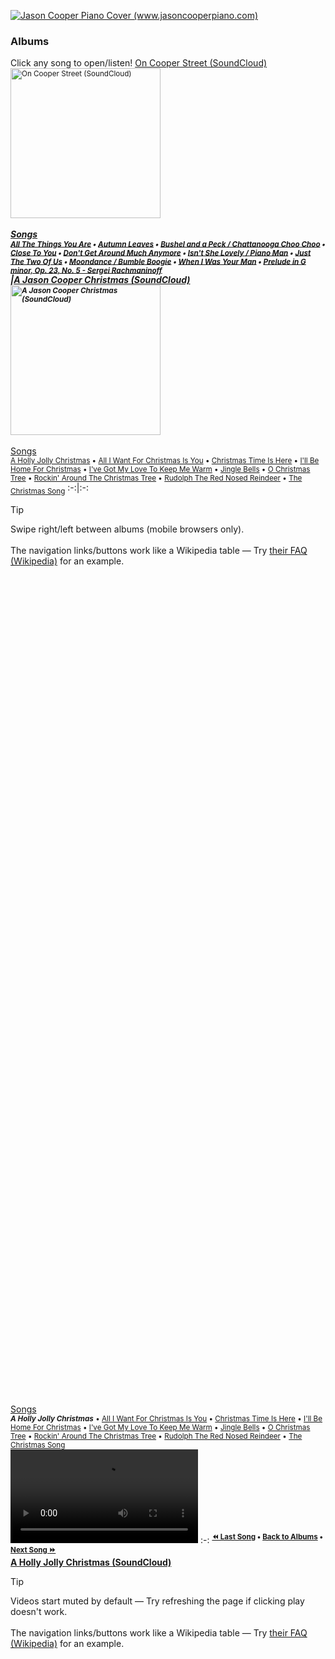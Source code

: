 <a href="https://www.jasoncooperpiano.com"><img src="https://github.com/user-attachments/assets/de1dc0ea-97a3-40aa-a027-ad44b7af9302" alt="Jason Cooper Piano Cover (www.jasoncooperpiano.com)"></a>
### Albums
Click any song to open/listen!
[On Cooper Street (SoundCloud)](https://soundcloud.com/jasoncooperpiano/sets/oncooperstreet?si=fcbfbf98b6b3425ab954d63016038917&utm_source=clipboard&utm_medium=text&utm_campaign=social_sharing)<br/><sub><a href="https://soundcloud.com/jasoncooperpiano/sets/oncooperstreet?si=fcbfbf98b6b3425ab954d63016038917&utm_source=clipboard&utm_medium=text&utm_campaign=social_sharing"><img src="https://github.com/user-attachments/assets/687f88f0-46ca-47cd-8238-8a55642fe7be" alt="On Cooper Street (SoundCloud)" style="width:240px;height:240px;"></a></sub><br/><sup>_______________________________________________</sup><br/><ins>Songs</ins><br/><sub>[All The Things You Are](#all-the-things-you-are) • [Autumn Leaves](#autumn-leaves) • [Bushel and a Peck / Chattanooga Choo Choo](#bushel-and-a-peck-chattanooga-choo-choo) • [Close To You](#close-to-you) • [Don't Get Around Much Anymore](#dont-get-around-much-anymore) • [Isn't She Lovely / Piano Man](#isnt-she-lovely-piano-man) • [Just The Two Of Us](#just-the-two-of-us) • [Moondance / Bumble Boogie](#moondance-bumble-boogie) • [When I Was Your Man](#when-i-was-your-man) • [Prelude in G minor, Op. 23, No. 5 - Sergei Rachmaninoff](#rachmaninoff)</sub><br/>|[A Jason Cooper Christmas (SoundCloud)](https://soundcloud.com/jasoncooperpiano/sets/ajasoncooperchristmas?si=ef5b0c1a4bb44e05855c37c80a20ac9a&utm_source=clipboard&utm_medium=text&utm_campaign=social_sharing)<br/><sub><a href="https://soundcloud.com/jasoncooperpiano/sets/ajasoncooperchristmas?si=ef5b0c1a4bb44e05855c37c80a20ac9a&utm_source=clipboard&utm_medium=text&utm_campaign=social_sharing"><img src="https://github.com/user-attachments/assets/2e508715-ea33-43ec-9d67-68cd13c35f2a" alt="A Jason Cooper Christmas (SoundCloud)" style="width:240px;height:240px;"></a></sub><br/><sup>_______________________________________________</sup><br/><ins>Songs</ins><br/><sub>[A Holly Jolly Christmas](#a-holly-jolly-christmas) • [All I Want For Christmas Is You](#all-i-want-for-christmas-is-you) • [Christmas Time Is Here](#christmas-time-is-here) • [I'll Be Home For Christmas](#ill-be-home-for-christmas) • [I've Got My Love To Keep Me Warm](#ive-got-my-love-to-keep-me-warm) • [Jingle Bells](#jingle-bells) • [O Christmas Tree](#o-christmas-tree) • [Rockin' Around The Christmas Tree](#rockin-around-the-christmas-tree) • [Rudolph The Red Nosed Reindeer](#rudolph-the-red-nosed-reindeer) • [The Christmas Song](#the-christmas-song)</sub>
:-:|:-:

> [!TIP]
> Swipe right/left between albums (mobile browsers only).<br/><br/>The navigation links/buttons work like a Wikipedia table — Try [their FAQ (Wikipedia)](https://en.wikipedia.org/wiki/Wikipedia:FAQ) for an example.

<br/><br/><br/><br/><br/><br/><br/><br/><br/><br/><br/><br/><br/><br/><br/><br/><br/><br/><br/><br/><br/><br/><br/><br/><br/><br/><br/><br/><br/><br/><br/><br/><br/><br/><br/><br/><br/><br/><br/><br/><br/><br/><br/><br/><br/><br/><br/><br/><br/><br/><br/><br/><br/><br/><br/><br/><br/><br/><br/><br/><br/><br/><br/><br/><br/><br/><br/><br/><br/><br/><br/><br/><br/><br/><br/><br/><br/><br/>
<a name="a-holly-jolly-christmas"></a><ins>Songs</ins><br/><sub>***A Holly Jolly Christmas*** • [All I Want For Christmas Is You](#all-i-want-for-christmas-is-you) • [Christmas Time Is Here](#christmas-time-is-here) • [I'll Be Home For Christmas](#ill-be-home-for-christmas) • [I've Got My Love To Keep Me Warm](#ive-got-my-love-to-keep-me-warm) • [Jingle Bells](#jingle-bells) • [O Christmas Tree](#o-christmas-tree) • [Rockin' Around The Christmas Tree](#rockin-around-the-christmas-tree) • [Rudolph The Red Nosed Reindeer](#rudolph-the-red-nosed-reindeer) • [The Christmas Song](#the-christmas-song)</sub><br/><video src='https://github.com/user-attachments/assets/c2ef5102-6511-49ec-aaaa-11134c63692a'></video>
:-:
**<sup>[:rewind: Last Song](#the-christmas-song) • [Back to Albums](#albums) • [Next Song :fast_forward:](#all-i-want-for-christmas-is-you)</sup><br/>[A Holly Jolly Christmas (SoundCloud)](https://soundcloud.com/jasoncooperpiano/a-holly-jolly-christmas?in=jasoncooperpiano/sets/ajasoncooperchristmas&si=0ec70b1fc5c34dbb8e876b60ff0118a6&utm_source=clipboard&utm_medium=text&utm_campaign=social_sharing)**

> [!TIP]
> Videos start muted by default — Try refreshing the page if clicking play doesn't work.<br/><br/>The navigation links/buttons work like a Wikipedia table — Try [their FAQ (Wikipedia)](https://en.wikipedia.org/wiki/Wikipedia:FAQ) for an example.

<br/><br/><br/><br/><br/><br/><br/><br/><br/><br/><br/><br/><br/><br/><br/><br/><br/><br/><br/><br/><br/><br/><br/><br/><br/><br/><br/><br/><br/><br/><br/><br/><br/><br/><br/><br/><br/><br/><br/><br/><br/><br/><br/><br/><br/><br/><br/><br/><br/><br/><br/><br/><br/><br/><br/><br/><br/><br/><br/><br/><br/><br/><br/><br/><br/><br/><br/><br/><br/><br/><br/><br/><br/><br/><br/><br/><br/><br/>
<a name="all-i-want-for-christmas-is-you"></a><ins>Songs</ins><br/><sub>[A Holly Jolly Christmas](#a-holly-jolly-christmas) • ***All I Want For Christmas Is You*** • [Christmas Time Is Here](#christmas-time-is-here) • [I'll Be Home For Christmas](#ill-be-home-for-christmas) • [I've Got My Love To Keep Me Warm](#ive-got-my-love-to-keep-me-warm) • [Jingle Bells](#jingle-bells) • [O Christmas Tree](#o-christmas-tree) • [Rockin' Around The Christmas Tree](#rockin-around-the-christmas-tree) • [Rudolph The Red Nosed Reindeer](#rudolph-the-red-nosed-reindeer) • [The Christmas Song](#the-christmas-song)</sub>
:-:
**<ins>Music Player</ins><br/><sub>[:rewind: Last Song](#a-holly-jolly-christmas) • [Back to Albums](#albums) • [Next Song :fast_forward:](#christmas-time-is-here)</sub><br/>**<video src='https://github.com/user-attachments/assets/56ff5712-cb74-453f-ad19-134d5ca39e8f'></video>
[All I Want For Christmas Is You (SoundCloud)](https://soundcloud.com/jasoncooperpiano/all-i-want-for-christmas-is-you?in=jasoncooperpiano/sets/ajasoncooperchristmas&si=5a3f4a6889854e8db869e38a70898ddb&utm_source=clipboard&utm_medium=text&utm_campaign=social_sharing)

> [!TIP]
> Videos start muted by default — Try refreshing the page if clicking play doesn't work.<br/><br/>The navigation links/buttons work like a Wikipedia table — Try [their FAQ (Wikipedia)](https://en.wikipedia.org/wiki/Wikipedia:FAQ) for an example.

<br/><br/><br/><br/><br/><br/><br/><br/><br/><br/><br/><br/><br/><br/><br/><br/><br/><br/><br/><br/><br/><br/><br/><br/><br/><br/><br/><br/><br/><br/><br/><br/><br/><br/><br/><br/><br/><br/><br/><br/><br/><br/><br/><br/><br/><br/><br/><br/><br/><br/><br/><br/><br/><br/><br/><br/><br/><br/><br/><br/><br/><br/><br/><br/><br/><br/><br/><br/><br/><br/><br/><br/><br/><br/><br/><br/><br/><br/>
<a name="christmas-time-is-here"></a><ins>Songs</ins><br/><sub>[A Holly Jolly Christmas](#a-holly-jolly-christmas) • [All I Want For Christmas Is You](#all-i-want-for-christmas-is-you) • ***Christmas Time Is Here*** • [I'll Be Home For Christmas](#ill-be-home-for-christmas) • [I've Got My Love To Keep Me Warm](#ive-got-my-love-to-keep-me-warm) • [Jingle Bells](#jingle-bells) • [O Christmas Tree](#o-christmas-tree) • [Rockin' Around The Christmas Tree](#rockin-around-the-christmas-tree) • [Rudolph The Red Nosed Reindeer](#rudolph-the-red-nosed-reindeer) • [The Christmas Song](#the-christmas-song)</sub>
:-:
**<ins>Music Player</ins><br/><sub>[:rewind: Last Song](#all-i-want-for-christmas-is-you) • [Back to Albums](#albums) • [Next Song :fast_forward:](#ill-be-home-for-christmas)</sub><br/>**<video src='https://github.com/user-attachments/assets/fdf24635-69c3-4cb2-bd01-3ed6889d2af7'></video>
[Christmas Time Is Here (SoundCloud)](https://soundcloud.com/jasoncooperpiano/christmas-time-is-here?in=jasoncooperpiano/sets/ajasoncooperchristmas&si=4801298bc61e46ff98dd4e9991f07f1e&utm_source=clipboard&utm_medium=text&utm_campaign=social_sharing)

> [!TIP]
> Videos start muted by default — Try refreshing the page if clicking play doesn't work.<br/><br/>The navigation links/buttons work like a Wikipedia table — Try [their FAQ (Wikipedia)](https://en.wikipedia.org/wiki/Wikipedia:FAQ) for an example.

<br/><br/><br/><br/><br/><br/><br/><br/><br/><br/><br/><br/><br/><br/><br/><br/><br/><br/><br/><br/><br/><br/><br/><br/><br/><br/><br/><br/><br/><br/><br/><br/><br/><br/><br/><br/><br/><br/><br/><br/><br/><br/><br/><br/><br/><br/><br/><br/><br/><br/><br/><br/><br/><br/><br/><br/><br/><br/><br/><br/><br/><br/><br/><br/><br/><br/><br/><br/><br/><br/><br/><br/><br/><br/><br/><br/><br/><br/>
<a name="ill-be-home-for-christmas"></a><ins>Songs</ins><br/><sub>[A Holly Jolly Christmas](#a-holly-jolly-christmas) • [All I Want For Christmas Is You](#all-i-want-for-christmas-is-you) • [Christmas Time Is Here](#christmas-time-is-here) • ***I'll Be Home For Christmas*** • [I've Got My Love To Keep Me Warm](#ive-got-my-love-to-keep-me-warm) • [Jingle Bells](#jingle-bells) • [O Christmas Tree](#o-christmas-tree) • [Rockin' Around The Christmas Tree](#rockin-around-the-christmas-tree) • [Rudolph The Red Nosed Reindeer](#rudolph-the-red-nosed-reindeer) • [The Christmas Song](#the-christmas-song)</sub>
:-:
**<ins>Music Player</ins><br/><sub>[:rewind: Last Song](#christmas-time-is-here) • [Back to Albums](#albums) • [Next Song :fast_forward:](#ive-got-my-love-to-keep-me-warm)</sub><br/>**<video src='https://github.com/user-attachments/assets/3ff109f0-bb0d-4628-9771-3026ab102169'></video>
[I'll Be Home For Christmas (SoundCloud)](https://soundcloud.com/jasoncooperpiano/ill-be-home-for-christmas?in=jasoncooperpiano/sets/ajasoncooperchristmas&si=063114f072e344c09b4aa560ca01b970&utm_source=clipboard&utm_medium=text&utm_campaign=social_sharing)

> [!TIP]
> Videos start muted by default — Try refreshing the page if clicking play doesn't work.<br/><br/>The navigation links/buttons work like a Wikipedia table — Try [their FAQ (Wikipedia)](https://en.wikipedia.org/wiki/Wikipedia:FAQ) for an example.

<br/><br/><br/><br/><br/><br/><br/><br/><br/><br/><br/><br/><br/><br/><br/><br/><br/><br/><br/><br/><br/><br/><br/><br/><br/><br/><br/><br/><br/><br/><br/><br/><br/><br/><br/><br/><br/><br/><br/><br/><br/><br/><br/><br/><br/><br/><br/><br/><br/><br/><br/><br/><br/><br/><br/><br/><br/><br/><br/><br/><br/><br/><br/><br/><br/><br/><br/><br/><br/><br/><br/><br/><br/><br/><br/><br/><br/><br/>
<a name="ive-got-my-love-to-keep-me-warm"></a><ins>Songs</ins><br/><sub>[A Holly Jolly Christmas](#a-holly-jolly-christmas) • [All I Want For Christmas Is You](#all-i-want-for-christmas-is-you) • [Christmas Time Is Here](#christmas-time-is-here) • [I'll Be Home For Christmas](#ill-be-home-for-christmas) • ***I've Got My Love To Keep Me Warm*** • [Jingle Bells](#jingle-bells) • [O Christmas Tree](#o-christmas-tree) • [Rockin' Around The Christmas Tree](#rockin-around-the-christmas-tree) • [Rudolph The Red Nosed Reindeer](#rudolph-the-red-nosed-reindeer) • [The Christmas Song](#the-christmas-song)</sub>
:-:
**<ins>Music Player</ins><br/><sub>[:rewind: Last Song](#ill-be-home-for-christmas) • [Back to Albums](#albums) • [Next Song :fast_forward:](#jingle-bells)</sub><br/>**<video src='https://github.com/user-attachments/assets/d403c14f-9fe7-4fa9-aa1f-7e4d1b62ce9d'></video>
[I've Got My Love To Keep Me Warm (SoundCloud)](https://soundcloud.com/jasoncooperpiano/ive-got-my-love-to-keep-me-warm?in=jasoncooperpiano/sets/ajasoncooperchristmas&si=712cdb3e912046c986e7f8c508a49c5a&utm_source=clipboard&utm_medium=text&utm_campaign=social_sharing)

> [!TIP]
> Videos start muted by default — Try refreshing the page if clicking play doesn't work.<br/><br/>The navigation links/buttons work like a Wikipedia table — Try [their FAQ (Wikipedia)](https://en.wikipedia.org/wiki/Wikipedia:FAQ) for an example.

<br/><br/><br/><br/><br/><br/><br/><br/><br/><br/><br/><br/><br/><br/><br/><br/><br/><br/><br/><br/><br/><br/><br/><br/><br/><br/><br/><br/><br/><br/><br/><br/><br/><br/><br/><br/><br/><br/><br/><br/><br/><br/><br/><br/><br/><br/><br/><br/><br/><br/><br/><br/><br/><br/><br/><br/><br/><br/><br/><br/><br/><br/><br/><br/><br/><br/><br/><br/><br/><br/><br/><br/><br/><br/><br/><br/><br/><br/>
<a name="jingle-bells"></a><ins>Songs</ins><br/><sub>[A Holly Jolly Christmas](#a-holly-jolly-christmas) • [All I Want For Christmas Is You](#all-i-want-for-christmas-is-you) • [Christmas Time Is Here](#christmas-time-is-here) • [I'll Be Home For Christmas](#ill-be-home-for-christmas) • [I've Got My Love To Keep Me Warm](#ive-got-my-love-to-keep-me-warm) • ***Jingle Bells*** • [O Christmas Tree](#o-christmas-tree) • [Rockin' Around The Christmas Tree](#rockin-around-the-christmas-tree) • [Rudolph The Red Nosed Reindeer](#rudolph-the-red-nosed-reindeer) • [The Christmas Song](#the-christmas-song)</sub>
:-:
**<ins>Music Player</ins><br/><sub>[:rewind: Last Song](#ive-got-my-love-to-keep-me-warm) • [Back to Albums](#albums) • [Next Song :fast_forward:](#o-christmas-tree)</sub><br/>**<video src='https://github.com/user-attachments/assets/5d422d25-9203-4d19-8668-a74b4c071882'></video>
[Jingle Bells (SoundCloud)](https://soundcloud.com/jasoncooperpiano/jingle-bells?in=jasoncooperpiano/sets/ajasoncooperchristmas&si=1cce4d09a22745009ebe38d6707046f3&utm_source=clipboard&utm_medium=text&utm_campaign=social_sharing)

> [!TIP]
> Videos start muted by default — Try refreshing the page if clicking play doesn't work.<br/><br/>The navigation links/buttons work like a Wikipedia table — Try [their FAQ (Wikipedia)](https://en.wikipedia.org/wiki/Wikipedia:FAQ) for an example.

<br/><br/><br/><br/><br/><br/><br/><br/><br/><br/><br/><br/><br/><br/><br/><br/><br/><br/><br/><br/><br/><br/><br/><br/><br/><br/><br/><br/><br/><br/><br/><br/><br/><br/><br/><br/><br/><br/><br/><br/><br/><br/><br/><br/><br/><br/><br/><br/><br/><br/><br/><br/><br/><br/><br/><br/><br/><br/><br/><br/><br/><br/><br/><br/><br/><br/><br/><br/><br/><br/><br/><br/><br/><br/><br/><br/><br/><br/>
<a name="o-christmas-tree"></a><ins>Songs</ins><br/><sub>[A Holly Jolly Christmas](#a-holly-jolly-christmas) • [All I Want For Christmas Is You](#all-i-want-for-christmas-is-you) • [Christmas Time Is Here](#christmas-time-is-here) • [I'll Be Home For Christmas](#ill-be-home-for-christmas) • [I've Got My Love To Keep Me Warm](#ive-got-my-love-to-keep-me-warm) • [Jingle Bells](#jingle-bells) • ***O Christmas Tree*** • [Rockin' Around The Christmas Tree](#rockin-around-the-christmas-tree) • [Rudolph The Red Nosed Reindeer](#rudolph-the-red-nosed-reindeer) • [The Christmas Song](#the-christmas-song)</sub>
:-:
**<ins>Music Player</ins><br/><sub>[:rewind: Last Song](#jingle-bells) • [Back to Albums](#albums) • [Next Song :fast_forward:](#rockin-around-the-christmas-tree)</sub><br/>**<video src='https://github.com/user-attachments/assets/df98555e-9ae1-43a6-a043-3719cc046511'></video>
[O Christmas Tree (SoundCloud)](https://soundcloud.com/jasoncooperpiano/o-christmas-tree?in=jasoncooperpiano/sets/ajasoncooperchristmas&si=3d78226dc8a8435ab6ecb262362e8be0&utm_source=clipboard&utm_medium=text&utm_campaign=social_sharing)

> [!TIP]
> Videos start muted by default — Try refreshing the page if clicking play doesn't work.<br/><br/>The navigation links/buttons work like a Wikipedia table — Try [their FAQ (Wikipedia)](https://en.wikipedia.org/wiki/Wikipedia:FAQ) for an example.

<br/><br/><br/><br/><br/><br/><br/><br/><br/><br/><br/><br/><br/><br/><br/><br/><br/><br/><br/><br/><br/><br/><br/><br/><br/><br/><br/><br/><br/><br/><br/><br/><br/><br/><br/><br/><br/><br/><br/><br/><br/><br/><br/><br/><br/><br/><br/><br/><br/><br/><br/><br/><br/><br/><br/><br/><br/><br/><br/><br/><br/><br/><br/><br/><br/><br/><br/><br/><br/><br/><br/><br/><br/><br/><br/><br/><br/><br/>
<a name="rockin-around-the-christmas-tree"></a><ins>Songs</ins><br/><sub>[A Holly Jolly Christmas](#a-holly-jolly-christmas) • [All I Want For Christmas Is You](#all-i-want-for-christmas-is-you) • [Christmas Time Is Here](#christmas-time-is-here) • [I'll Be Home For Christmas](#ill-be-home-for-christmas) • [I've Got My Love To Keep Me Warm](#ive-got-my-love-to-keep-me-warm) • [Jingle Bells](#jingle-bells) • [O Christmas Tree](#o-christmas-tree) • ***Rockin' Around The Christmas Tree*** • [Rudolph The Red Nosed Reindeer](#rudolph-the-red-nosed-reindeer) • [The Christmas Song](#the-christmas-song)</sub>
:-:
**<ins>Music Player</ins><br/><sub>[:rewind: Last Song](#o-christmas-tree) • [Back to Albums](#albums) • [Next Song :fast_forward:](#rudolph-the-red-nosed-reindeer)</sub><br/>**<video src='https://github.com/user-attachments/assets/df30b815-8ad8-45c4-a4b6-00ee61667d74'></video>
[Rockin' Around The Christmas Tree (SoundCloud)](https://soundcloud.com/jasoncooperpiano/rockin-around-the-christmas-tree?in=jasoncooperpiano/sets/ajasoncooperchristmas&si=04aaadf2be52422383653dd65c5ff6f0&utm_source=clipboard&utm_medium=text&utm_campaign=social_sharing)

> [!TIP]
> Videos start muted by default — Try refreshing the page if clicking play doesn't work.<br/><br/>The navigation links/buttons work like a Wikipedia table — Try [their FAQ (Wikipedia)](https://en.wikipedia.org/wiki/Wikipedia:FAQ) for an example.

<br/><br/><br/><br/><br/><br/><br/><br/><br/><br/><br/><br/><br/><br/><br/><br/><br/><br/><br/><br/><br/><br/><br/><br/><br/><br/><br/><br/><br/><br/><br/><br/><br/><br/><br/><br/><br/><br/><br/><br/><br/><br/><br/><br/><br/><br/><br/><br/><br/><br/><br/><br/><br/><br/><br/><br/><br/><br/><br/><br/><br/><br/><br/><br/><br/><br/><br/><br/><br/><br/><br/><br/><br/><br/><br/><br/><br/><br/>
<a name="rudolph-the-red-nosed-reindeer"></a><ins>Songs</ins><br/><sub>[A Holly Jolly Christmas](#a-holly-jolly-christmas) • [All I Want For Christmas Is You](#all-i-want-for-christmas-is-you) • [Christmas Time Is Here](#christmas-time-is-here) • [I'll Be Home For Christmas](#ill-be-home-for-christmas) • [I've Got My Love To Keep Me Warm](#ive-got-my-love-to-keep-me-warm) • [Jingle Bells](#jingle-bells) • [O Christmas Tree](#o-christmas-tree) • [Rockin' Around The Christmas Tree](#rockin-around-the-christmas-tree) • ***Rudolph The Red Nosed Reindeer*** • [The Christmas Song](#the-christmas-song)</sub>
:-:
**<ins>Music Player</ins><br/><sub>[:rewind: Last Song](#rockin-around-the-christmas-tree) • [Back to Albums](#albums) • [Next Song :fast_forward:](#the-christmas-song)</sub><br/>**<video src='https://github.com/user-attachments/assets/893d8555-b281-4230-9b61-63f859c3dfe2'></video>
[Rudolph The Red Nosed Reindeer (SoundCloud)](https://soundcloud.com/jasoncooperpiano/rudolph-the-red-nosed-reindeer?in=jasoncooperpiano/sets/ajasoncooperchristmas&si=0d8d93f53fb8491591636b50e1b30274&utm_source=clipboard&utm_medium=text&utm_campaign=social_sharing)

> [!TIP]
> Videos start muted by default — Try refreshing the page if clicking play doesn't work.<br/><br/>The navigation links/buttons work like a Wikipedia table — Try [their FAQ (Wikipedia)](https://en.wikipedia.org/wiki/Wikipedia:FAQ) for an example.

<br/><br/><br/><br/><br/><br/><br/><br/><br/><br/><br/><br/><br/><br/><br/><br/><br/><br/><br/><br/><br/><br/><br/><br/><br/><br/><br/><br/><br/><br/><br/><br/><br/><br/><br/><br/><br/><br/><br/><br/><br/><br/><br/><br/><br/><br/><br/><br/><br/><br/><br/><br/><br/><br/><br/><br/><br/><br/><br/><br/><br/><br/><br/><br/><br/><br/><br/><br/><br/><br/><br/><br/><br/><br/><br/><br/><br/><br/>
<a name="the-christmas-song"></a><ins>Songs</ins><br/><sub>[A Holly Jolly Christmas](#a-holly-jolly-christmas) • [All I Want For Christmas Is You](#all-i-want-for-christmas-is-you) • [Christmas Time Is Here](#christmas-time-is-here) • [I'll Be Home For Christmas](#ill-be-home-for-christmas) • [I've Got My Love To Keep Me Warm](#ive-got-my-love-to-keep-me-warm) • [Jingle Bells](#jingle-bells) • [O Christmas Tree](#o-christmas-tree) • [Rockin' Around The Christmas Tree](#rockin-around-the-christmas-tree) • [Rudolph The Red Nosed Reindeer](#rudolph-the-red-nosed-reindeer) • ***The Christmas Song***</sub>
:-:
**<ins>Music Player</ins><br/><sub>[:rewind: Last Song](#rudolph-the-red-nosed-reindeer) • [Back to Albums](#albums) • [Next Song :fast_forward:](#a-holly-jolly-christmas)</sub><br/>**<video src='https://github.com/user-attachments/assets/584cce1c-337f-4196-ae44-e8d18fbc4915'></video>
[The Christmas Song (SoundCloud)](https://soundcloud.com/jasoncooperpiano/the-christmas-song?in=jasoncooperpiano/sets/ajasoncooperchristmas&si=fada607297284968a22df33eb6ba098c&utm_source=clipboard&utm_medium=text&utm_campaign=social_sharing)

> [!TIP]
> Videos start muted by default — Try refreshing the page if clicking play doesn't work.<br/><br/>The navigation links/buttons work like a Wikipedia table — Try [their FAQ (Wikipedia)](https://en.wikipedia.org/wiki/Wikipedia:FAQ) for an example.

<br/><br/><br/><br/><br/><br/><br/><br/><br/><br/><br/><br/><br/><br/><br/><br/><br/><br/><br/><br/><br/><br/><br/><br/><br/><br/><br/><br/><br/><br/><br/><br/><br/><br/><br/><br/><br/><br/><br/><br/><br/><br/><br/><br/><br/><br/><br/><br/><br/><br/><br/><br/><br/><br/><br/><br/><br/><br/><br/><br/><br/><br/><br/><br/><br/><br/><br/><br/><br/><br/><br/><br/><br/><br/><br/><br/><br/><br/>
<a name="all-the-things-you-are"></a><ins>Songs</ins><br/><sub>***All The Things You Are*** • [Autumn Leaves](#autumn-leaves) • [Bushel and a Peck / Chattanooga Choo Choo](#bushel-and-a-peck-chattanooga-choo-choo) • [Close To You](#close-to-you) • [Don't Get Around Much Anymore](#dont-get-around-much-anymore) • [Isn't She Lovely / Piano Man](#isnt-she-lovely-piano-man) • [Just The Two Of Us](#just-the-two-of-us) • [Moondance / Bumble Boogie](#moondance-bumble-boogie) • [When I Was Your Man](#when-i-was-your-man) • [Prelude in G minor, Op. 23, No. 5 - Sergei Rachmaninoff](#rachmaninoff)</sub>
:-:
**<ins>Music Player</ins><br/><sub>[:rewind: Last Song](#rachmaninoff) • [Back to Albums](#albums) • [Next Song :fast_forward:](#autumn-leaves)</sub><br/>**<video src='https://github.com/user-attachments/assets/dc2b410f-957a-436b-98d0-12bc27f91a72'></video>
[All The Things You Are (SoundCloud)](https://soundcloud.com/jasoncooperpiano/all-the-things-you-are?in=jasoncooperpiano/sets/oncooperstreet&si=36c19395abbf498c8ea4e92fee684842&utm_source=clipboard&utm_medium=text&utm_campaign=social_sharing)

> [!TIP]
> Videos start muted by default — Try refreshing the page if clicking play doesn't work.<br/><br/>The navigation links/buttons work like a Wikipedia table — Try [their FAQ (Wikipedia)](https://en.wikipedia.org/wiki/Wikipedia:FAQ) for an example.

<br/><br/><br/><br/><br/><br/><br/><br/><br/><br/><br/><br/><br/><br/><br/><br/><br/><br/><br/><br/><br/><br/><br/><br/><br/><br/><br/><br/><br/><br/><br/><br/><br/><br/><br/><br/><br/><br/><br/><br/><br/><br/><br/><br/><br/><br/><br/><br/><br/><br/><br/><br/><br/><br/><br/><br/><br/><br/><br/><br/><br/><br/><br/><br/><br/><br/><br/><br/><br/><br/><br/><br/><br/><br/><br/><br/><br/><br/>
<a name="autumn-leaves"></a><ins>Songs</ins><br/><sub>[All The Things You Are](#all-the-things-you-are) • ***Autumn Leaves*** • [Bushel and a Peck / Chattanooga Choo Choo](#bushel-and-a-peck-chattanooga-choo-choo) • [Close To You](#close-to-you) • [Don't Get Around Much Anymore](#dont-get-around-much-anymore) • [Isn't She Lovely / Piano Man](#isnt-she-lovely-piano-man) • [Just The Two Of Us](#just-the-two-of-us) • [Moondance / Bumble Boogie](#moondance-bumble-boogie) • [When I Was Your Man](#when-i-was-your-man) • [Prelude in G minor, Op. 23, No. 5 - Sergei Rachmaninoff](#rachmaninoff)</sub>
:-:
**<ins>Music Player</ins><br/><sub>[:rewind: Last Song](#all-the-things-you-are) • [Back to Albums](#albums) • [Next Song :fast_forward:](#bushel-and-a-peck-chattanooga-choo-choo)</sub><br/>**<video src='https://github.com/user-attachments/assets/6011599a-4487-49fa-a09b-60ec2ba0ca1a'></video>
[Autumn Leaves (SoundCloud)](https://soundcloud.com/jasoncooperpiano/autumn-leaves?in=jasoncooperpiano/sets/oncooperstreet&si=ff9b557154ba45eaa97e1d454468882e&utm_source=clipboard&utm_medium=text&utm_campaign=social_sharing)

> [!TIP]
> Videos start muted by default — Try refreshing the page if clicking play doesn't work.<br/><br/>The navigation links/buttons work like a Wikipedia table — Try [their FAQ (Wikipedia)](https://en.wikipedia.org/wiki/Wikipedia:FAQ) for an example.

<br/><br/><br/><br/><br/><br/><br/><br/><br/><br/><br/><br/><br/><br/><br/><br/><br/><br/><br/><br/><br/><br/><br/><br/><br/><br/><br/><br/><br/><br/><br/><br/><br/><br/><br/><br/><br/><br/><br/><br/><br/><br/><br/><br/><br/><br/><br/><br/><br/><br/><br/><br/><br/><br/><br/><br/><br/><br/><br/><br/><br/><br/><br/><br/><br/><br/><br/><br/><br/><br/><br/><br/><br/><br/><br/><br/><br/><br/>
<a name="bushel-and-a-peck-chattanooga-choo-choo"></a><ins>Songs</ins><br/><sub>[All The Things You Are](#all-the-things-you-are) • [Autumn Leaves](#autumn-leaves) • ***Bushel and a Peck / Chattanooga Choo Choo*** • [Close To You](#close-to-you) • [Don't Get Around Much Anymore](#dont-get-around-much-anymore) • [Isn't She Lovely / Piano Man](#isnt-she-lovely-piano-man) • [Just The Two Of Us](#just-the-two-of-us) • [Moondance / Bumble Boogie](#moondance-bumble-boogie) • [When I Was Your Man](#when-i-was-your-man) • [Prelude in G minor, Op. 23, No. 5 - Sergei Rachmaninoff](#rachmaninoff)</sub>
:-:
**<ins>Music Player</ins><br/><sub>[:rewind: Last Song](#autumn-leaves) • [Back to Albums](#albums) • [Next Song :fast_forward:](#close-to-you)</sub><br/>**<video src='https://github.com/user-attachments/assets/2a2dde8f-970a-4c6e-9543-bdf75d048210'></video>
[Bushel and a Peck / Chattanooga Choo Choo (SoundCloud)](https://soundcloud.com/jasoncooperpiano/bushel-and-a-peck-chattanooga-choo-choo?in=jasoncooperpiano/sets/oncooperstreet&si=1facad5141654eaf92ff7d72dfd77e16&utm_source=clipboard&utm_medium=text&utm_campaign=social_sharing)

> [!TIP]
> Videos start muted by default — Try refreshing the page if clicking play doesn't work.<br/><br/>The navigation links/buttons work like a Wikipedia table — Try [their FAQ (Wikipedia)](https://en.wikipedia.org/wiki/Wikipedia:FAQ) for an example.

<br/><br/><br/><br/><br/><br/><br/><br/><br/><br/><br/><br/><br/><br/><br/><br/><br/><br/><br/><br/><br/><br/><br/><br/><br/><br/><br/><br/><br/><br/><br/><br/><br/><br/><br/><br/><br/><br/><br/><br/><br/><br/><br/><br/><br/><br/><br/><br/><br/><br/><br/><br/><br/><br/><br/><br/><br/><br/><br/><br/><br/><br/><br/><br/><br/><br/><br/><br/><br/><br/><br/><br/><br/><br/><br/><br/><br/><br/>
<a name="close-to-you"></a><ins>Songs</ins><br/><sub>[All The Things You Are](#all-the-things-you-are) • [Autumn Leaves](#autumn-leaves) • [Bushel and a Peck / Chattanooga Choo Choo](#bushel-and-a-peck-chattanooga-choo-choo) • ***Close To You*** • [Don't Get Around Much Anymore](#dont-get-around-much-anymore) • [Isn't She Lovely / Piano Man](#isnt-she-lovely-piano-man) • [Just The Two Of Us](#just-the-two-of-us) • [Moondance / Bumble Boogie](#moondance-bumble-boogie) • [When I Was Your Man](#when-i-was-your-man) • [Prelude in G minor, Op. 23, No. 5 - Sergei Rachmaninoff](#rachmaninoff)</sub>
:-:
**<ins>Music Player</ins><br/><sub>[:rewind: Last Song](#bushel-and-a-peck-chattanooga-choo-choo) • [Back to Albums](#albums) • [Next Song :fast_forward:](#dont-get-around-much-anymore)</sub><br/>**<video src='https://github.com/user-attachments/assets/50451d06-e9bf-482d-8d1d-d6617de4c51b'></video>
[Close To You (SoundCloud)](https://soundcloud.com/jasoncooperpiano/close-to-you?in=jasoncooperpiano/sets/oncooperstreet&si=a13995cfe5af421688dd093d3f064a50&utm_source=clipboard&utm_medium=text&utm_campaign=social_sharing)

> [!TIP]
> Videos start muted by default — Try refreshing the page if clicking play doesn't work.<br/><br/>The navigation links/buttons work like a Wikipedia table — Try [their FAQ (Wikipedia)](https://en.wikipedia.org/wiki/Wikipedia:FAQ) for an example.

<br/><br/><br/><br/><br/><br/><br/><br/><br/><br/><br/><br/><br/><br/><br/><br/><br/><br/><br/><br/><br/><br/><br/><br/><br/><br/><br/><br/><br/><br/><br/><br/><br/><br/><br/><br/><br/><br/><br/><br/><br/><br/><br/><br/><br/><br/><br/><br/><br/><br/><br/><br/><br/><br/><br/><br/><br/><br/><br/><br/><br/><br/><br/><br/><br/><br/><br/><br/><br/><br/><br/><br/><br/><br/><br/><br/><br/><br/>
<a name="dont-get-around-much-anymore"></a><ins>Songs</ins><br/><sub>[All The Things You Are](#all-the-things-you-are) • [Autumn Leaves](#autumn-leaves) • [Bushel and a Peck / Chattanooga Choo Choo](#bushel-and-a-peck-chattanooga-choo-choo) • [Close To You](#close-to-you) • ***Don't Get Around Much Anymore*** • [Isn't She Lovely / Piano Man](#isnt-she-lovely-piano-man) • [Just The Two Of Us](#just-the-two-of-us) • [Moondance / Bumble Boogie](#moondance-bumble-boogie) • [When I Was Your Man](#when-i-was-your-man) • [Prelude in G minor, Op. 23, No. 5 - Sergei Rachmaninoff](#rachmaninoff)</sub>
:-:
**<ins>Music Player</ins><br/><sub>[:rewind: Last Song](#close-to-you) • [Back to Albums](#albums) • [Next Song :fast_forward:](#isnt-she-lovely-piano-man)</sub><br/>**<video src='https://github.com/user-attachments/assets/2c82af8c-eb79-4a83-839e-e7e78adeeaff'></video>
[Don't Get Around Much Anymore (SoundCloud)](https://soundcloud.com/jasoncooperpiano/dont-get-around-much-anymore?in=jasoncooperpiano/sets/oncooperstreet&si=d3b78d98dbac4e968f4e46cafe784b9c&utm_source=clipboard&utm_medium=text&utm_campaign=social_sharing)

> [!TIP]
> Videos start muted by default — Try refreshing the page if clicking play doesn't work.<br/><br/>The navigation links/buttons work like a Wikipedia table — Try [their FAQ (Wikipedia)](https://en.wikipedia.org/wiki/Wikipedia:FAQ) for an example.

<br/><br/><br/><br/><br/><br/><br/><br/><br/><br/><br/><br/><br/><br/><br/><br/><br/><br/><br/><br/><br/><br/><br/><br/><br/><br/><br/><br/><br/><br/><br/><br/><br/><br/><br/><br/><br/><br/><br/><br/><br/><br/><br/><br/><br/><br/><br/><br/><br/><br/><br/><br/><br/><br/><br/><br/><br/><br/><br/><br/><br/><br/><br/><br/><br/><br/><br/><br/><br/><br/><br/><br/><br/><br/><br/><br/><br/><br/>
<a name="isnt-she-lovely-piano-man"></a><ins>Songs</ins><br/><sub>[All The Things You Are](#all-the-things-you-are) • [Autumn Leaves](#autumn-leaves) • [Bushel and a Peck / Chattanooga Choo Choo](#bushel-and-a-peck-chattanooga-choo-choo) • [Close To You](#close-to-you) • [Don't Get Around Much Anymore](#dont-get-around-much-anymore) • ***Isn't She Lovely / Piano Man*** • [Just The Two Of Us](#just-the-two-of-us) • [Moondance / Bumble Boogie](#moondance-bumble-boogie) • [When I Was Your Man](#when-i-was-your-man) • [Prelude in G minor, Op. 23, No. 5 - Sergei Rachmaninoff](#rachmaninoff)</sub>
:-:
**<ins>Music Player</ins><br/><sub>[:rewind: Last Song](#dont-get-around-much-anymore) • [Back to Albums](#albums) • [Next Song :fast_forward:](#just-the-two-of-us)</sub><br/>**<video src='https://github.com/user-attachments/assets/b99567d5-997c-43cf-a695-819e03ce9d7b'></video>
[Isn't She Lovely / Piano Man (SoundCloud)](https://soundcloud.com/jasoncooperpiano/isnt-she-lovely-piano-man?in=jasoncooperpiano/sets/oncooperstreet&si=7d3783dc13ab4a6b9133c20c2dc3583b&utm_source=clipboard&utm_medium=text&utm_campaign=social_sharing)

> [!TIP]
> Videos start muted by default — Try refreshing the page if clicking play doesn't work.<br/><br/>The navigation links/buttons work like a Wikipedia table — Try [their FAQ (Wikipedia)](https://en.wikipedia.org/wiki/Wikipedia:FAQ) for an example.

<br/><br/><br/><br/><br/><br/><br/><br/><br/><br/><br/><br/><br/><br/><br/><br/><br/><br/><br/><br/><br/><br/><br/><br/><br/><br/><br/><br/><br/><br/><br/><br/><br/><br/><br/><br/><br/><br/><br/><br/><br/><br/><br/><br/><br/><br/><br/><br/><br/><br/><br/><br/><br/><br/><br/><br/><br/><br/><br/><br/><br/><br/><br/><br/><br/><br/><br/><br/><br/><br/><br/><br/><br/><br/><br/><br/><br/><br/>
<a name="just-the-two-of-us"></a><ins>Songs</ins><br/><sub>[All The Things You Are](#all-the-things-you-are) • [Autumn Leaves](#autumn-leaves) • [Bushel and a Peck / Chattanooga Choo Choo](#bushel-and-a-peck-chattanooga-choo-choo) • [Close To You](#close-to-you) • [Don't Get Around Much Anymore](#dont-get-around-much-anymore) • [Isn't She Lovely / Piano Man](#isnt-she-lovely-piano-man) • ***Just The Two Of Us*** • [Moondance / Bumble Boogie](#moondance-bumble-boogie) • [When I Was Your Man](#when-i-was-your-man) • [Prelude in G minor, Op. 23, No. 5 - Sergei Rachmaninoff](#rachmaninoff)</sub>
:-:
**<ins>Music Player</ins><br/><sub>[:rewind: Last Song](#isnt-she-lovely-piano-man) • [Back to Albums](#albums) • [Next Song :fast_forward:](#moondance-bumble-boogie)</sub><br/>**<video src='https://github.com/user-attachments/assets/33db65bd-07ca-425e-aaa9-3b9c574139da'></video>
[Just The Two Of Us (SoundCloud)](https://soundcloud.com/jasoncooperpiano/just-the-two-of-us?in=jasoncooperpiano/sets/oncooperstreet&si=e951becde20445eb948ebe9611df0d89&utm_source=clipboard&utm_medium=text&utm_campaign=social_sharing)

> [!TIP]
> Videos start muted by default — Try refreshing the page if clicking play doesn't work.<br/><br/>The navigation links/buttons work like a Wikipedia table — Try [their FAQ (Wikipedia)](https://en.wikipedia.org/wiki/Wikipedia:FAQ) for an example.

<br/><br/><br/><br/><br/><br/><br/><br/><br/><br/><br/><br/><br/><br/><br/><br/><br/><br/><br/><br/><br/><br/><br/><br/><br/><br/><br/><br/><br/><br/><br/><br/><br/><br/><br/><br/><br/><br/><br/><br/><br/><br/><br/><br/><br/><br/><br/><br/><br/><br/><br/><br/><br/><br/><br/><br/><br/><br/><br/><br/><br/><br/><br/><br/><br/><br/><br/><br/><br/><br/><br/><br/><br/><br/><br/><br/><br/><br/>
<a name="moondance-bumble-boogie"></a><ins>Songs</ins><br/><sub>[All The Things You Are](#all-the-things-you-are) • [Autumn Leaves](#autumn-leaves) • [Bushel and a Peck / Chattanooga Choo Choo](#bushel-and-a-peck-chattanooga-choo-choo) • [Close To You](#close-to-you) • [Don't Get Around Much Anymore](#dont-get-around-much-anymore) • [Isn't She Lovely / Piano Man](#isnt-she-lovely-piano-man) • [Just The Two Of Us](#just-the-two-of-us) • ***Moondance / Bumble Boogie*** • [When I Was Your Man](#when-i-was-your-man) • [Prelude in G minor, Op. 23, No. 5 - Sergei Rachmaninoff](#rachmaninoff)</sub>
:-:
**<ins>Music Player</ins><br/><sub>[:rewind: Last Song](#just-the-two-of-us) • [Back to Albums](#albums) • [Next Song :fast_forward:](#when-i-was-your-man)</sub><br/>**<video src='https://github.com/user-attachments/assets/d9299b6a-1107-4dd8-923e-194983d05da9'></video>
[Moondance / Bumble Boogie (SoundCloud)](https://soundcloud.com/jasoncooperpiano/moondance-bumble-boogie?in=jasoncooperpiano/sets/oncooperstreet&si=829b2671e853455fa75ca88037be9464&utm_source=clipboard&utm_medium=text&utm_campaign=social_sharing)

> [!TIP]
> Videos start muted by default — Try refreshing the page if clicking play doesn't work.<br/><br/>The navigation links/buttons work like a Wikipedia table — Try [their FAQ (Wikipedia)](https://en.wikipedia.org/wiki/Wikipedia:FAQ) for an example.

<br/><br/><br/><br/><br/><br/><br/><br/><br/><br/><br/><br/><br/><br/><br/><br/><br/><br/><br/><br/><br/><br/><br/><br/><br/><br/><br/><br/><br/><br/><br/><br/><br/><br/><br/><br/><br/><br/><br/><br/><br/><br/><br/><br/><br/><br/><br/><br/><br/><br/><br/><br/><br/><br/><br/><br/><br/><br/><br/><br/><br/><br/><br/><br/><br/><br/><br/><br/><br/><br/><br/><br/><br/><br/><br/><br/><br/><br/>
<a name="when-i-was-your-man"></a><ins>Songs</ins><br/><sub>[All The Things You Are](#all-the-things-you-are) • [Autumn Leaves](#autumn-leaves) • [Bushel and a Peck / Chattanooga Choo Choo](#bushel-and-a-peck-chattanooga-choo-choo) • [Close To You](#close-to-you) • [Don't Get Around Much Anymore](#dont-get-around-much-anymore) • [Isn't She Lovely / Piano Man](#isnt-she-lovely-piano-man) • [Just The Two Of Us](#just-the-two-of-us) • [Moondance / Bumble Boogie](#moondance-bumble-boogie) • ***When I Was Your Man*** • [Prelude in G minor, Op. 23, No. 5 - Sergei Rachmaninoff](#rachmaninoff)</sub>
:-:
**<ins>Music Player</ins><br/><sub>[:rewind: Last Song](#moondance-bumble-boogie) • [Back to Albums](#albums) • [Next Song :fast_forward:](#rachmaninoff)</sub><br/>**<video src='https://github.com/user-attachments/assets/2c42c60f-08cc-4a24-8323-bc42f9d5871d'></video>
[When I Was Your Man (SoundCloud)](https://soundcloud.com/jasoncooperpiano/when-i-was-your-man?in=jasoncooperpiano/sets/oncooperstreet&si=b7639b53d1c6496a98e417a9f9e6c84c&utm_source=clipboard&utm_medium=text&utm_campaign=social_sharing)

> [!TIP]
> Videos start muted by default — Try refreshing the page if clicking play doesn't work.<br/><br/>The navigation links/buttons work like a Wikipedia table — Try [their FAQ (Wikipedia)](https://en.wikipedia.org/wiki/Wikipedia:FAQ) for an example.

<br/><br/><br/><br/><br/><br/><br/><br/><br/><br/><br/><br/><br/><br/><br/><br/><br/><br/><br/><br/><br/><br/><br/><br/><br/><br/><br/><br/><br/><br/><br/><br/><br/><br/><br/><br/><br/><br/><br/><br/><br/><br/><br/><br/><br/><br/><br/><br/><br/><br/><br/><br/><br/><br/><br/><br/><br/><br/><br/><br/><br/><br/><br/><br/><br/><br/><br/><br/><br/><br/><br/><br/><br/><br/><br/><br/><br/><br/>
<a name="rachmaninoff"></a><ins>Songs</ins><br/><sub>[All The Things You Are](#all-the-things-you-are) • [Autumn Leaves](#autumn-leaves) • [Bushel and a Peck / Chattanooga Choo Choo](#bushel-and-a-peck-chattanooga-choo-choo) • [Close To You](#close-to-you) • [Don't Get Around Much Anymore](#dont-get-around-much-anymore) • [Isn't She Lovely / Piano Man](#isnt-she-lovely-piano-man) • [Just The Two Of Us](#just-the-two-of-us) • [Moondance / Bumble Boogie](#moondance-bumble-boogie) • [When I Was Your Man](#when-i-was-your-man) • ***Prelude in G minor, Op. 23, No. 5 - Sergei Rachmaninoff***</sub>
:-:
**<ins>Music Player</ins><br/><sub>[:rewind: Last Song](#when-i-was-your-man) • [Back to Albums](#albums) • [Next Song :fast_forward:](#all-the-things-you-are)</sub><br/>**<video src='https://github.com/user-attachments/assets/87c9ff1c-03b0-4008-8ab1-a7dc557c6bbf'></video>
[Prelude in G minor, Op. 23, No. 5 - Sergei Rachmaninoff (YouTube)](https://youtu.be/RA-6Uu009TE?feature=shared)

> [!TIP]
> Videos start muted by default — Try refreshing the page if clicking play doesn't work.<br/><br/>The navigation links/buttons work like a Wikipedia table — Try [their FAQ (Wikipedia)](https://en.wikipedia.org/wiki/Wikipedia:FAQ) for an example.

<br/><br/><br/><br/><br/><br/><br/><br/><br/><br/><br/><br/><br/><br/><br/><br/><br/><br/><br/><br/><br/><br/><br/><br/><br/><br/><br/><br/><br/><br/><br/><br/><br/><br/><br/><br/><br/><br/><br/><br/><br/><br/><br/><br/><br/><br/><br/><br/><br/><br/><br/><br/><br/><br/><br/><br/><br/><br/><br/><br/><br/><br/><br/><br/><br/><br/><br/><br/><br/><br/><br/><br/><br/><br/><br/><br/><br/><br/>
